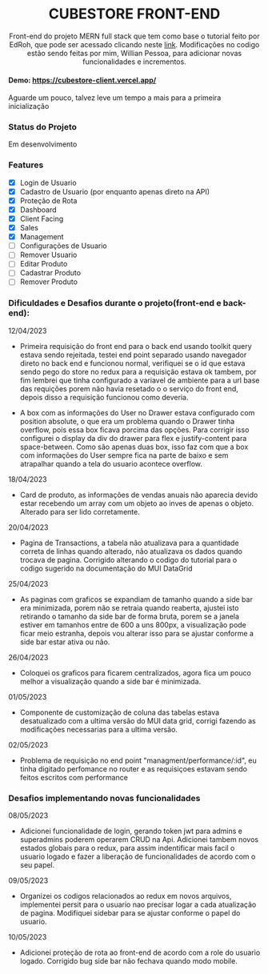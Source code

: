 <h1 align="center">CUBESTORE FRONT-END</h1>

<p align="center">Front-end do projeto MERN full stack que tem como base o tutorial feito por EdRoh, que pode ser acessado clicando neste <a href="https://youtu.be/0cPCMIuDk2I" target="_blank">link</a>. Modificações no codigo estão sendo feitas por mim, Willian Pessoa, para adicionar novas funcionalidades e incrementos.</p>

#### Demo: https://cubestore-client.vercel.app/ 

Aguarde um pouco, talvez leve um tempo a mais para a primeira inicialização

### Status do Projeto

Em desenvolvimento

### Features

- [x] Login de Usuario
- [x] Cadastro de Usuario (por enquanto apenas direto na API)
- [x] Proteção de Rota
- [x] Dashboard
- [x] Client Facing
- [x] Sales
- [x] Management
- [ ] Configurações de Usuario
- [ ] Remover Usuario
- [ ] Editar Produto
- [ ] Cadastrar Produto
- [ ] Remover Produto

### Dificuldades e Desafios durante o projeto(front-end e back-end):

12/04/2023
- Primeira requisição do front end para o back end usando toolkit query estava sendo rejeitada, testei end point separado usando navegador direto no back end e funcionou normal, verifiquei se o id que estava sendo pego do store no redux para a requisição estava ok tambem, por fim lembrei que tinha configurado a variavel de ambiente para a url base das requições porem não havia resetado o o serviço do front end, depois disso a requisição funcionou como deveria.

- A box com as informações do User no Drawer estava configurado com position absolute, o que era um problema quando o Drawer tinha overflow, pois essa box ficava porcima das opções. Para corrigir isso configurei o display da div do drawer para flex e justify-content para space-between. Como são apenas duas box, isso faz com que a box com informações do User sempre fica na parte de baixo e sem atrapalhar quando a tela do usuario acontece overflow. 

18/04/2023
- Card de produto, as informações de vendas anuais não aparecia devido estar recebendo um array com um objeto ao inves de apenas o objeto. Alterado para ser lido corretamente. 

20/04/2023
- Pagina de Transactions, a tabela não atualizava para a quantidade correta de linhas quando alterado, não atualizava os dados quando trocava de pagina. Corrigido alterando o codigo do tutorial para o codigo sugerido na documentação do MUI DataGrid

25/04/2023
- As paginas com graficos se expandiam de tamanho quando a side bar era minimizada, porem não se retraia quando reaberta, ajustei isto retirando o tamanho da side bar de forma bruta, porem se a janela estiver em tamanhos entre de 600 a uns 800px, a visualização pode ficar meio estranha, depois vou alterar isso para se ajustar conforme a side bar estar ativa ou não.

26/04/2023
- Coloquei os graficos para ficarem centralizados, agora fica um pouco melhor a visualização quando a side bar é minimizada.

01/05/2023
- Componente de customização de coluna das tabelas estava desatualizado com a ultima versão do MUI data grid, corrigi fazendo as modificações necessarias para a ultima versão.

02/05/2023
- Problema de requisição no end point "managment/performance/:id", eu tinha digitado perfomance no router e as requisiçoes estavam sendo feitos escritos com performance

### Desafios implementando novas funcionalidades

08/05/2023
- Adicionei funcionalidade de login, gerando token jwt para admins e superadmins poderem operarem CRUD na Api. Adicionei tambem novos estados globais para o redux, para assim indentificar mais facil o usuario logado e fazer a liberação de funcionalidades de acordo com o seu papel.

09/05/2023
- Organizei os codigos relacionados ao redux em novos arquivos, implementei persit para o usuario nao precisar logar a cada atualização de pagina. Modifiquei sidebar para se ajustar conforme o papel do usuario.

10/05/2023
- Adicionei proteção de rota ao front-end de acordo com a role do usuario logado. Corrigido bug side bar não fechava quando modo mobile.